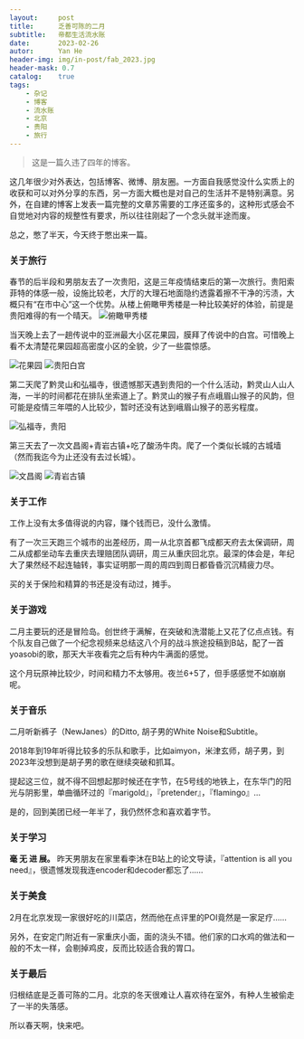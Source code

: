 ```yaml
---
layout:     post
title:      乏善可陈的二月
subtitle:   帝都生活流水账
date:       2023-02-26
autor:      Yan He
header-img: img/in-post/fab_2023.jpg
header-mask: 0.7
catalog:    true
tags:
    - 杂记
    - 博客
    - 流水账
    - 北京
    - 贵阳
    - 旅行
---
```

> 这是一篇久违了四年的博客。


这几年很少对外表达，包括博客、微博、朋友圈。一方面自我感觉没什么实质上的收获和可以对外分享的东西，另一方面大概也是对自己的生活并不是特别满意。另外，在自建的博客上发表一篇完整的文章苏需要的工序还蛮多的，这种形式感会不自觉地对内容的规整性有要求，所以往往刚起了一个念头就半途而废。

总之，憋了半天，今天终于憋出来一篇。

### 关于旅行

春节的后半段和男朋友去了一次贵阳，这是三年疫情结束后的第一次旅行。贵阳索菲特的体感一般，设施比较老，大厅的大理石地面隐约透露着擦不干净的污渍，大概只有“在市中心”这一个优势。从楼上俯瞰甲秀楼是一种比较美好的体验，前提是贵阳难得的有一个晴天。
![俯瞰甲秀楼](https://yanheluke.oss-cn-beijing.aliyuncs.com/BC0B9336-7354-4C58-B408-03ADF5876232_1_105_c.jpeg)


当天晚上去了一趟传说中的亚洲最大小区花果园，膜拜了传说中的白宫。可惜晚上看不太清楚花果园超高密度小区的全貌，少了一些震惊感。


![花果园](https://yanheluke.oss-cn-beijing.aliyuncs.com/98BB225E-4A35-4D4B-A1DB-F97FCA837E12_1_105_c.jpeg)
![贵阳白宫](https://yanheluke.oss-cn-beijing.aliyuncs.com/EE2B371B-FDDC-43C6-8EC2-EA148638296B_1_105_c.jpeg)


第二天爬了黔灵山和弘福寺，很遗憾那天遇到贵阳的一个什么活动，黔灵山人山人海，一半的时间都花在排队坐索道上了。黔灵山的猴子有点峨眉山猴子的风韵，但可能是疫情三年喂的人比较少，暂时还没有达到峨眉山猴子的恶劣程度。


![弘福寺，贵阳](https://yanheluke.oss-cn-beijing.aliyuncs.com/0B85CC9F-D9A3-4241-8AD8-8DB32D389A88_1_105_c.jpeg)


第三天去了一次文昌阁+青岩古镇+吃了酸汤牛肉。爬了一个类似长城的古城墙（然而我迄今为止还没有去过长城）。


![文昌阁](https://yanheluke.oss-cn-beijing.aliyuncs.com/C2B0F88A-01A6-472D-8E80-85DA2CEF5205_1_105_c.jpeg)
![青岩古镇](https://yanheluke.oss-cn-beijing.aliyuncs.com/FD57C0AE-AE71-402B-95D9-3016E1186069_1_105_c.jpeg)


### 关于工作

工作上没有太多值得说的内容，赚个钱而已，没什么激情。

有了一次三天跑三个城市的出差经历，周一从北京首都飞成都天府去太保调研，周二从成都坐动车去重庆去理赔团队调研，周三从重庆回北京。最深的体会是，年纪大了果然经不起连轴转，事实证明那一周的周四到周日都昏昏沉沉精疲力尽。

买的关于保险和精算的书还是没有动过，摊手。


### 关于游戏

二月主要玩的还是冒险岛。创世终于满解，在突破和洗潜能上又花了亿点点钱。有个队友自己做了一个纪念视频来总结这八个月的战斗旅途投稿到B站，配了一首yoasobi的歌，那天大半夜看完之后有种内牛满面的感觉。

这个月玩原神比较少，时间和精力不太够用。夜兰6+5了，但手感感觉不如崩崩呢。


### 关于音乐

二月听新裤子（NewJanes）的Ditto, 胡子男的White Noise和Subtitle。

2018年到19年听得比较多的乐队和歌手，比如aimyon，米津玄师，胡子男，到2023年没想到是胡子男的歌在继续突破和抓耳。

提起这三位，就不得不回想起那时候还在字节，在5号线的地铁上，在东华门的阳光与阴影里，单曲循环过的『marigold』，『pretender』，『flamingo』…

是的，回到美团已经一年半了，我仍然怀念和喜欢着字节。


### 关于学习

**毫  无  进  展。**
昨天男朋友在家里看李沐在B站上的论文导读，『attention  is all you need』，很遗憾发现我连encoder和decoder都忘了……

### 关于美食

2月在北京发现一家很好吃的川菜店，然而他在点评里的POI竟然是一家足疗……

另外，在安定门附近有一家重庆小面，面的浇头不错。他们家的口水鸡的做法和一般的不太一样，会剔掉鸡皮，反而比较适合我的胃口。

### 关于最后

归根结底是乏善可陈的二月。北京的冬天很难让人喜欢待在室外，有种人生被偷走了一半的失落感。

所以春天啊，快来吧。

